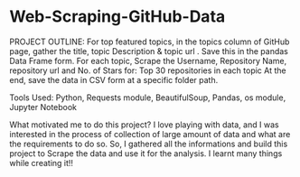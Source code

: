# Web-Scraping-GitHub-Data
PROJECT OUTLINE:
For top featured topics, in the topics column of GitHub page, gather the title, topic Description & topic url .
Save this in the pandas Data Frame form.
For each topic, Scrape the Username, Repository Name, repository url and No. of Stars for:
Top 30 repositories in each topic
At the end, save the data in CSV form at a specific folder path.

Tools Used: Python, Requests module, BeautifulSoup, Pandas, os module, Jupyter Notebook


What motivated me to do this project? I love playing with data, and I was interested in the process of collection of large amount of data and what are the requirements to do so. So, I gathered all the informations and build this project to Scrape the data and use it for the analysis. I learnt many things while creating it!!
